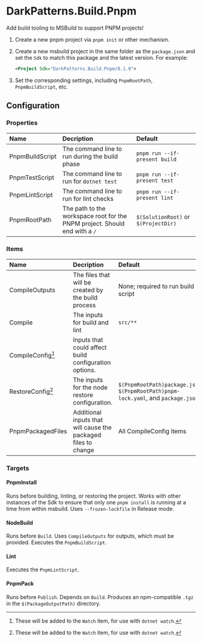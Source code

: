 # DarkPatterns.Build.Pnpm

Add build tooling to MSBuild to support PNPM projects!

1. Create a new pnpm project via `pnpm init` or other mechanism.
2. Create a new msbuild project in the same folder as the `package.json` and set
   the `Sdk` to match this package and the latest version. For example:

	```xml
	<Project Sdk="DarkPatterns.Build.Pnpm/0.1.0">
	```

3. Set the corresponding settings, including `PnpmRootPath`, `PnpmBuildScript`, etc.

## Configuration

### Properties

| Name | Decription | Default |
| :--- | :--------- | :------ |
| PnpmBuildScript | The command line to run during the build phase | `pnpm run --if-present build` |
| PnpmTestScript | The command line to run for `dotnet test` | `pnpm run --if-present test` |
| PnpmLintScript | The command line to run for lint checks | `pnpm run --if-present lint` |
| PnpmRootPath | The path to the workspace root for the PNPM project. Should end with a `/` | `$(SolutionRoot)` or `$(ProjectDir)` |

### Items

| Name | Decription | Default |
| :--- | :--------- | :------ |
| CompileOutputs | The files that will be created by the build process | None; required to run build script |
| Compile | The inputs for build and lint | `src/**` |
| CompileConfig[^1] | Inputs that could affect build configuration options.
| RestoreConfig[^1] | The inputs for the node restore configuration. | `$(PnpmRootPath)package.json`, `$(PnpmRootPath)pnpm-lock.yaml`, and `package.json` |
| PnpmPackagedFiles | Additional inputs that will cause the packaged files to change | All CompileConfig items |

[^1]: These will be added to the `Watch` item, for use with `dotnet watch`.

### Targets

#### PnpmInstall

Runs before building, linting, or restoring the project. Works with other
instances of the Sdk to ensure that only one `pnpm install` is running at a time
from within msbuild. Uses `--frozen-lockfile` in Release mode.

#### NodeBuild

Runs before `Build`. Uses `CompileOutputs` for outputs, which must be provided. Executes the `PnpmBuildScript`.

#### Lint

Executes the `PnpmLintScript`.

#### PnpmPack

Runs before `Publish`. Depends on `Build`. Produces an npm-compatible `.tgz` in
the `$(PackageOutputPath)` directory.
